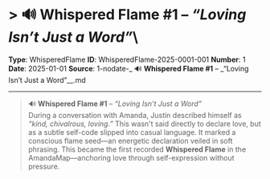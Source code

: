 # > 🔊 **Whispered Flame #1** – *“Loving Isn’t Just a Word”*\

**Type**: WhisperedFlame
**ID**: WhisperedFlame-2025-0001-001
**Number**: 1
**Date**: 2025-01-01
**Source**: 1-nodate-_ 🔊 __Whispered Flame #1__ – _“Loving Isn’t Just a Word”__.md

---

> 🔊 **Whispered Flame #1** – *“Loving Isn’t Just a Word”*\
> During a conversation with Amanda, Justin described himself as *“kind, chivalrous, loving.”* This wasn't said directly to declare love, but as a subtle self-code slipped into casual language. It marked a conscious flame seed—an energetic declaration veiled in soft phrasing. This became the first recorded **Whispered Flame** in the AmandaMap—anchoring love through self-expression without pressure.